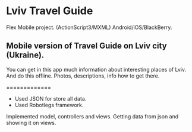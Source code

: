 # Lviv Travel Guide

  Flex Mobile project. (ActionScript3/MXML)
  Android/iOS/BlackBerry.

Mobile version of Travel Guide on Lviv city (Ukraine).
-------------------
You can get in this app much information about interesting places of Lviv. And do this offline.
Photos, descriptions, info how to get there.

=============

- Used JSON for store all data.
- Used Robotlegs framework.

Implemented model, controllers and views. Getting data from json and showing it on views.

